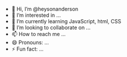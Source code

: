- 👋 Hi, I’m @heysonanderson
- 👀 I’m interested in ...
- 🌱 I’m currently learning JavaScript, html, CSS
- 💞️ I’m looking to collaborate on ...
- 📫 How to reach me ...
- 😄 Pronouns: ...
- ⚡ Fun fact: ...

<!---
heysonanderson/heysonanderson is a ✨ special ✨ repository because its `README.md` (this file) appears on your GitHub profile.
You can click the Preview link to take a look at your changes.
--->
